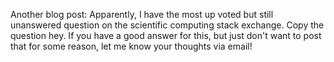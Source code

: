 Another blog post: Apparently, I have the most up voted but still unanswered question on the scientific computing stack exchange.
Copy the question hey.
If you have a good answer for this, but just don't want to post that for some reason, let me know your thoughts via email!
